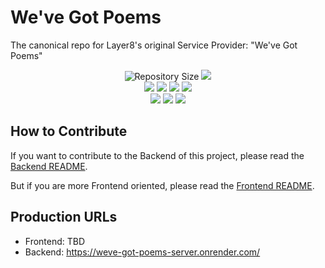 # We've Got Poems

The canonical repo for Layer8's original Service Provider: "We've Got Poems"

<p align="center">
<img alt="Repository Size" src="https://img.shields.io/github/repo-size/globe-and-citizen/weve-got-poems?filename=backend%2Fpackage.json" />
<a href="https://celebrityfanalyzer.com"><img src="https://img.shields.io/website?url=https%3A%2F%2Fcelebrityfanalyzer.com" /></a>
<br />
<img src="https://img.shields.io/github/package-json/dependency-version/globe-and-citizen/weve-got-poems/cors?filename=backend%2Fpackage.json" />
<img src="https://img.shields.io/github/package-json/dependency-version/globe-and-citizen/weve-got-poems/dotenv?filename=backend%2Fpackage.json" />
<img src="https://img.shields.io/github/package-json/dependency-version/globe-and-citizen/weve-got-poems/express?filename=backend%2Fpackage.json" />
<img src="https://img.shields.io/github/package-json/dependency-version/globe-and-citizen/weve-got-poems/pg?filename=backend%2Fpackage.json" />
<br />
<img src="https://img.shields.io/github/package-json/dependency-version/globe-and-citizen/weve-got-poems/pinia?filename=frontend%2Fpackage.json" />
<img src="https://img.shields.io/github/package-json/dependency-version/globe-and-citizen/weve-got-poems/vue?filename=frontend%2Fpackage.json" />
<img src="https://img.shields.io/github/package-json/dependency-version/globe-and-citizen/weve-got-poems/vue-router?filename=frontend%2Fpackage.json" />
</p>

## How to Contribute

If you want to contribute to the Backend of this project, please read the [Backend README](./backend/README.md).

But if you are more Frontend oriented, please read the [Frontend README](./frontend/README.md).

## Production URLs

- Frontend: TBD
- Backend: https://weve-got-poems-server.onrender.com/

